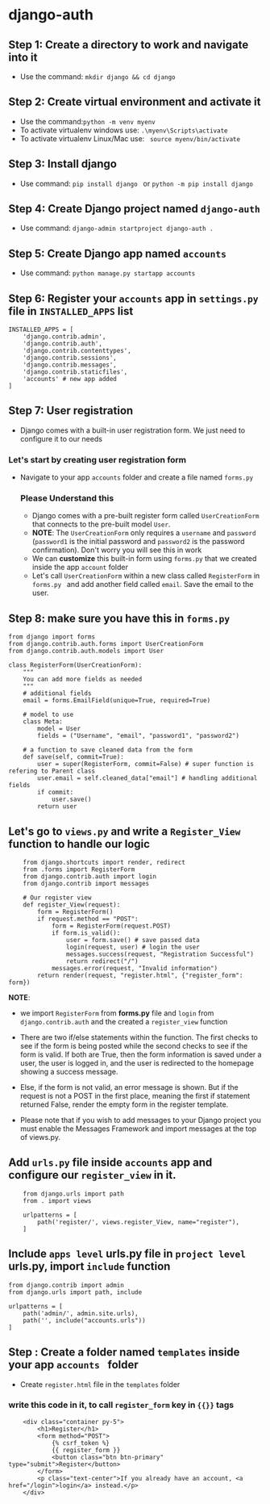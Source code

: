 # django-auth
## Step 1: Create a directory to work and navigate into it
* Use the command: ``mkdir django && cd django ``

## Step 2: Create virtual environment and activate it 
* Use the command:``python -m venv myenv``
* To activate virtualenv windows use: ``.\myenv\Scripts\activate``
* To activate virtualenv Linux/Mac use: `` source myenv/bin/activate``

## Step 3: Install django
* Use command:   `` pip install django  `` or ``python -m pip install django ``


## Step 4: Create Django project named `` django-auth ``
* Use command: `` django-admin startproject django-auth . ``

## Step 5: Create Django app named ``accounts``
* Use command: ``python manage.py startapp accounts``

## Step 6: Register your ``accounts`` app in ``settings.py`` file in ``INSTALLED_APPS`` list
```
INSTALLED_APPS = [
    'django.contrib.admin',
    'django.contrib.auth',
    'django.contrib.contenttypes',
    'django.contrib.sessions',
    'django.contrib.messages',
    'django.contrib.staticfiles',
    'accounts' # new app added
]
```

## Step 7: User registration
* Django comes with a built-in user registration form. We just need to configure it to our needs

### Let's start by creating user registration form
* Navigate to your app ``accounts`` folder and create a file named ``forms.py``

    ### Please Understand this
    * Django comes with a pre-built register form called ``UserCreationForm`` that connects to the pre-built model ``User``. 
    * __NOTE__: The ``UserCreationForm`` only requires a ``username`` and ``password`` (``password1`` is the initial password and ``password2`` is the password confirmation). Don't worry you will see this in work
    * We can **customize** this built-in form using ``forms.py`` that we created inside the app ``account`` folder
    * Let's call ``UserCreationForm`` within a new class called ``RegisterForm`` in ``forms.py `` and add another field called ``email``. Save the email to the user.

## Step 8: make sure you have this in ``forms.py ``
```
from django import forms
from django.contrib.auth.forms import UserCreationForm
from django.contrib.auth.models import User

class RegisterForm(UserCreationForm):
    """
    You can add more fields as needed
    """
    # additional fields
    email = forms.EmailField(unique=True, required=True)

    # model to use
    class Meta:
        model = User
        fields = ("Username", "email", "password1", "password2")

    # a function to save cleaned data from the form
    def save(self, commit=True):
        user = super(RegisterForm, commit=False) # super function is refering to Parent class
        user.email = self.cleaned_data["email"] # handling additional fields
        if commit:
            user.save()
        return user

```
## Let's go to ``views.py`` and write a ``Register_View`` function to handle our logic

```
    from django.shortcuts import render, redirect
    from .forms import RegisterForm
    from django.contrib.auth import login
    from django.contrib import messages

    # Our register view
    def register_View(request):
        form = RegisterForm()
        if request.method == "POST":
            form = RegisterForm(request.POST)
            if form.is_valid():
                user = form.save() # save passed data
                login(request, user) # login the user
                messages.success(request, "Registration Successful")
                return redirect("/")
            messages.error(request, "Invalid information")
        return render(request, "register.html", {"register_form": form})
```
__NOTE__:
* we import ``RegisterForm`` from **forms.py** file and ``login`` from ``django.contrib.auth`` and the created a ``register_view`` function

* There are two if/else statements within the function. The first checks to see if the form is being posted while the second checks to see if the form is valid. If both are True, then the form information is saved under a user, the user is logged in, and the user is redirected to the homepage showing a success message.

* Else, if the form is not valid, an error message is shown. But if the request is not a POST in the first place, meaning the first if statement returned False, render the empty form in the register template. 

* Please note that if you wish to add messages to your Django project you must enable the Messages Framework and import messages at the top of views.py. 


## Add ``urls.py`` file inside ``accounts`` app and configure our ``register_view`` in it.

```
    from django.urls import path
    from . import views

    urlpatterns = [
        path('register/', views.register_View, name="register"),
    ]

```

## Include ``apps level`` urls.py file in ``project level`` urls.py, import ``include`` function

```
from django.contrib import admin
from django.urls import path, include

urlpatterns = [
    path('admin/', admin.site.urls),
    path('', include("accounts.urls"))
]

```



## Step : Create a folder named ``templates`` inside your app ``accounts `` folder 
* Create `` register.html `` file in the ``templates`` folder

### write this code in it, to call ``register_form`` key in ``{{}}`` tags
```
    <div class="container py-5">
        <h1>Register</h1>
        <form method="POST">
            {% csrf_token %}
            {{ register_form }}                    
            <button class="btn btn-primary" type="submit">Register</button>
        </form>
        <p class="text-center">If you already have an account, <a href="/login">login</a> instead.</p>
    </div>

```

